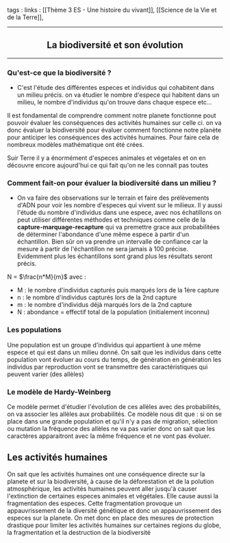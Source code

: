 tags : 
links : [[Thème 3 ES - Une histoire du vivant]], [[Science de la Vie et de la Terre]], 

****

<h2 style="text-align: center;"> La biodiversité et son évolution </h2>

****


### Qu'est-ce que la biodiversité ?
- C'est l'étude des différentes especes et individus qui cohabitent dans un milieu précis. on va étudier le nombre d'espece qui habitent dans un milieu, le nombre d'individus qu'on trouve dans chaque espece etc...

Il est fondamental de comprendre comment notre planete fonctionne pout pouvoir évaluer les conséquences des activités humaines sur celle ci. on va donc évaluer la biodiversité pour évaluer comment fonctionne notre planète pour anticiper les conséquences des activités humaines. Pour faire cela de nombreux modèles mathématique ont été crées.

Suir Terre il y a énormément d'especes animales et végetales et on en découvre encore aujourd'hui ce qui fait qu'on ne les connait pas toutes 

### Comment fait-on pour évaluer la biodiversité dans un milieu ?
- On va faire des observations sur le terrain et faire des prélèvements d'ADN pour voir les nombre d'especes qui vivent sur le milieux. Il y aussi l'étude du nombre d'individus dans une espece, avec nos échatillons on peut utiliser différentes méthodes et techniques comme celle de la **capture-marquage-recapture** qui va premettre grace aux probabilitées de déterminer l'abondance d'une même espece à partir d'un échantillon. Bien sûr on va prendre un intervalle de confiance car la mesure à partir de l'échantillon ne sera jamais à 100 précise. Evidemment plus les échantillons sont grand plus les résultats seront précis.

N = $\frac{n*M}{m}$ avec :

- M : le nombre d'individus capturés puis marqués lors de la 1ère capture
- n : le nombre d'individus capturés lors de la 2nd capture
- m : le nombre d'individus déjà marqués lors de la 2nd capture
- N : abondance = effectif total de la population (initialement inconnu)

### Les populations

Une population est un groupe d'individus qui appartient à une même espece et qui est dans un milieu donné. On sait que les individus dans cette population vont évoluer au cours du temps, de génération en génération les individus par reproduction vont se transmettre des caractéristiques qui peuvent varier (des allèles)

### Le modèle de Hardy-Weinberg

Ce modèle permet d'étudier l'évolution de ces allèles avec des probabilités, on va associer les allèles aux probabilités. Ce modèle nous dit que : si on se place dans une grande population et qu'il n'y a pas de migration, sélection ou mutation la fréquence des allèles ne va pas varier donc on sait que les caractères apparaitront avec la même fréquence et ne vont pas évoluer.

## Les activités humaines

On sait que les activités humaines ont une conséquence directe sur la planete et sur la biodiversité, à cause de la déforestation et de la polution atmosphérique, les activités humaines peuvent aller jusqu'à causer l'extinction de certaines especes animales et végétales. Elle cause aussi la fragmentation des especes. Cette fragmentation provoque un appauvrissement de la diversité génétique et donc un appauvrissement des especes sur la planete. On met donc en place des mesures de protection drastique pour limiter les activités humaines sur certaines regions du globe, la fragmentation et la destruction de la biodiversité